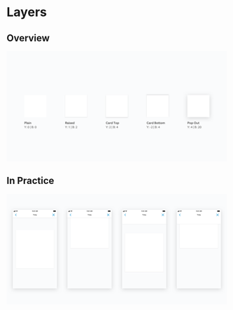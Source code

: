 # Layers

## Overview

![](/assets/style-colors-and-layers/layers/layer-01-overview.png)

## In Practice

![](/assets/style-colors-and-layers/layers/layer-09-practice.png)

